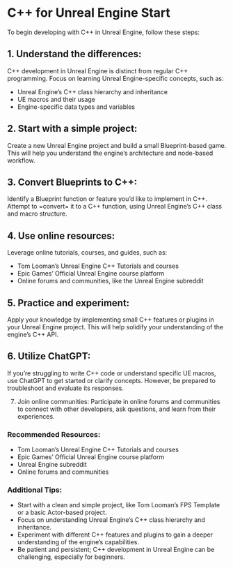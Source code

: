# C++ for Unreal Engine Start

To begin developing with C++ in Unreal Engine, follow these steps:

## 1. Understand the differences: 

C++ development in Unreal Engine is distinct from regular C++ programming. Focus on learning Unreal Engine-specific concepts, such as:
  - Unreal Engine’s C++ class hierarchy and inheritance
  - UE macros and their usage
  - Engine-specific data types and variables

## 2. Start with a simple project: 

Create a new Unreal Engine project and build a small Blueprint-based game. This will help you understand the engine’s architecture and node-based workflow.

## 3. Convert Blueprints to C++: 

Identify a Blueprint function or feature you’d like to implement in C++. Attempt to =convert= it to a C++ function, using Unreal Engine’s C++ class and macro structure.

## 4. Use online resources: 

Leverage online tutorials, courses, and guides, such as:
  - Tom Looman’s Unreal Engine C++ Tutorials and courses
  - Epic Games’ Official Unreal Engine course platform
  - Online forums and communities, like the Unreal Engine subreddit

## 5. Practice and experiment: 

Apply your knowledge by implementing small C++ features or plugins in your Unreal Engine project. This will help solidify your understanding of the engine’s C++ API.

## 6. Utilize ChatGPT: 

If you’re struggling to write C++ code or understand specific UE macros, use ChatGPT to get started or clarify concepts. However, be prepared to troubleshoot and evaluate its responses.

7. Join online communities: Participate in online forums and communities to connect with other developers, ask questions, and learn from their experiences.

### Recommended Resources:

- Tom Looman’s Unreal Engine C++ Tutorials and courses
- Epic Games’ Official Unreal Engine course platform
- Unreal Engine subreddit
- Online forums and communities

### Additional Tips:

- Start with a clean and simple project, like Tom Looman’s FPS Template or a basic Actor-based project.
- Focus on understanding Unreal Engine’s C++ class hierarchy and inheritance.
- Experiment with different C++ features and plugins to gain a deeper understanding of the engine’s capabilities.
- Be patient and persistent; C++ development in Unreal Engine can be challenging, especially for beginners.






